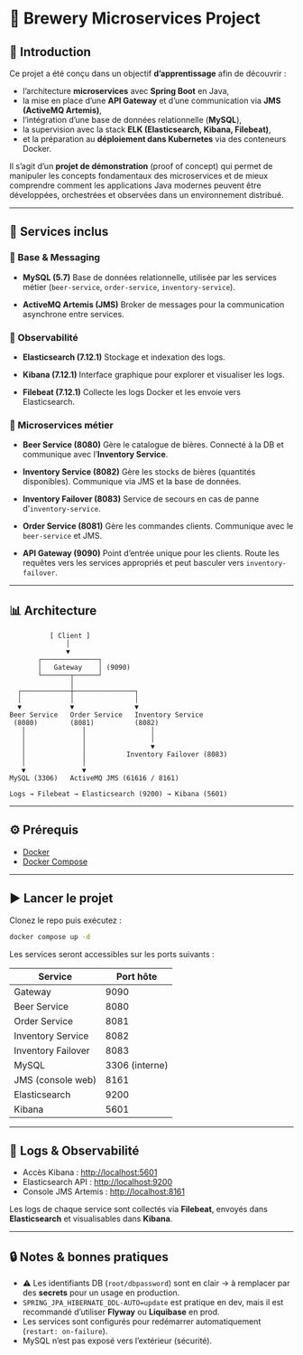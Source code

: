# 🍺 Brewery Microservices Project

## 📖 Introduction

Ce projet a été conçu dans un objectif **d’apprentissage** afin de découvrir :

* l’architecture **microservices** avec **Spring Boot** en Java,
* la mise en place d’une **API Gateway** et d’une communication via **JMS (ActiveMQ Artemis)**,
* l’intégration d’une base de données relationnelle (**MySQL**),
* la supervision avec la stack **ELK (Elasticsearch, Kibana, Filebeat)**,
* et la préparation au **déploiement dans Kubernetes** via des conteneurs Docker.

Il s’agit d’un **projet de démonstration** (proof of concept) qui permet de manipuler les concepts fondamentaux des microservices et de mieux comprendre comment les applications Java modernes peuvent être développées, orchestrées et observées dans un environnement distribué.


---

## 🚀 Services inclus

### 🔹 Base & Messaging

* **MySQL (5.7)**
  Base de données relationnelle, utilisée par les services métier (`beer-service`, `order-service`, `inventory-service`).

* **ActiveMQ Artemis (JMS)**
  Broker de messages pour la communication asynchrone entre services.

### 🔹 Observabilité

* **Elasticsearch (7.12.1)**
  Stockage et indexation des logs.

* **Kibana (7.12.1)**
  Interface graphique pour explorer et visualiser les logs.

* **Filebeat (7.12.1)**
  Collecte les logs Docker et les envoie vers Elasticsearch.

### 🔹 Microservices métier

* **Beer Service (8080)**
  Gère le catalogue de bières.
  Connecté à la DB et communique avec l’**Inventory Service**.

* **Inventory Service (8082)**
  Gère les stocks de bières (quantités disponibles).
  Communique via JMS et la base de données.

* **Inventory Failover (8083)**
  Service de secours en cas de panne d’`inventory-service`.

* **Order Service (8081)**
  Gère les commandes clients.
  Communique avec le `beer-service` et JMS.

* **API Gateway (9090)**
  Point d’entrée unique pour les clients.
  Route les requêtes vers les services appropriés et peut basculer vers `inventory-failover`.

---

## 📊 Architecture

```text
          [ Client ]
              │
              ▼
       ┌──────────────┐
       │   Gateway    │ (9090)
       └───────┬──────┘
               │
  ┌────────────┼───────────────┐
  │            │               │
  ▼            ▼               ▼
Beer Service   Order Service   Inventory Service
 (8080)        (8081)          (8082)
   │              │                │
   │              │                │
   │              │                ▼
   │              │          Inventory Failover (8083)
   │              │
   ▼              ▼
MySQL (3306)   ActiveMQ JMS (61616 / 8161)

Logs → Filebeat → Elasticsearch (9200) → Kibana (5601)
```

---

## ⚙️ Prérequis

* [Docker](https://www.docker.com/get-started)
* [Docker Compose](https://docs.docker.com/compose/)

---

## ▶️ Lancer le projet

Clonez le repo puis exécutez :

```bash
docker compose up -d
```

Les services seront accessibles sur les ports suivants :

| Service            | Port hôte      |
| ------------------ | -------------- |
| Gateway            | 9090           |
| Beer Service       | 8080           |
| Order Service      | 8081           |
| Inventory Service  | 8082           |
| Inventory Failover | 8083           |
| MySQL              | 3306 (interne) |
| JMS (console web)  | 8161           |
| Elasticsearch      | 9200           |
| Kibana             | 5601           |

---

## 📂 Logs & Observabilité

* Accès Kibana : [http://localhost:5601](http://localhost:5601)
* Elasticsearch API : [http://localhost:9200](http://localhost:9200)
* Console JMS Artemis : [http://localhost:8161](http://localhost:8161)

Les logs de chaque service sont collectés via **Filebeat**, envoyés dans **Elasticsearch** et visualisables dans **Kibana**.

---

## 🔒 Notes & bonnes pratiques

* ⚠️ Les identifiants DB (`root/dbpassword`) sont en clair → à remplacer par des **secrets** pour un usage en production.
* `SPRING_JPA_HIBERNATE_DDL-AUTO=update` est pratique en dev, mais il est recommandé d’utiliser **Flyway** ou **Liquibase** en prod.
* Les services sont configurés pour redémarrer automatiquement (`restart: on-failure`).
* MySQL n’est pas exposé vers l’extérieur (sécurité).

